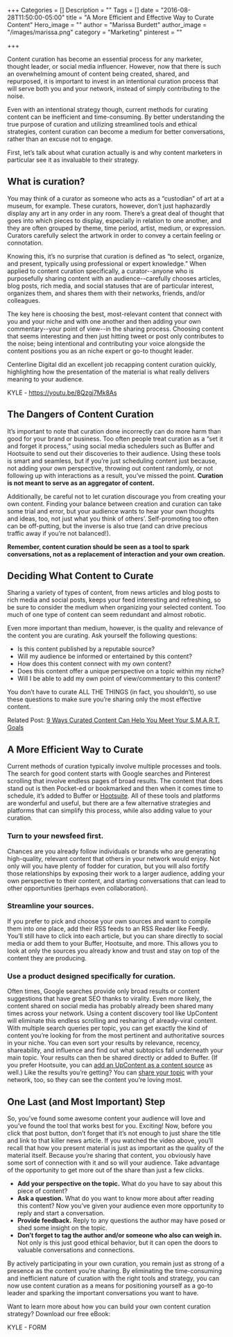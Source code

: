 +++
Categories = []
Description = ""
Tags = []
date = "2016-08-28T11:50:00-05:00"
title = "A More Efficient and Effective Way to Curate Content"
Hero_image = ""
author = "Marissa Burdett"
author_image = "/images/marissa.png"
category = "Marketing"
pinterest = ""

+++

Content curation has become an essential process for any marketer, thought leader, or social media influencer. However, now that there is such an overwhelming amount of content being created, shared, and repurposed, it is important to invest in an intentional curation process that will serve both you and your network, instead of simply contributing to the noise.

Even with an intentional strategy though, current methods for curating content can be inefficient and time-consuming. By better understanding the true purpose of curation and utilizing streamlined tools and ethical strategies, content curation can become a medium for better conversations, rather than an excuse not to engage.

First, let’s talk about what curation actually is and why content marketers in particular see it as invaluable to their strategy.

## What is curation?

You may think of a curator as someone who acts as a “custodian” of art at a museum, for example. These curators, however, don’t just haphazardly display any art in any order in any room. There’s a great deal of thought that goes into which pieces to display, especially in relation to one another, and they are often grouped by theme, time period, artist, medium, or expression. Curators carefully select the artwork in order to convey a certain feeling or connotation.

Knowing this, it’s no surprise that curation is defined as “to select, organize, and present, typically using professional or expert knowledge.” When applied to content curation specifically, a curator--anyone who is purposefully sharing content with an audience--carefully chooses articles, blog posts, rich media, and social statuses that are of particular interest, organizes them, and shares them with their networks, friends, and/or colleagues.

The key here is choosing the best, most-relevant content that connect with you and your niche and with one another and then adding your own commentary--your point of view--in the sharing process. Choosing content that seems interesting and then just hitting tweet or post only contributes to the noise; being intentional and contributing your voice alongside the content positions you as an niche expert or go-to thought leader.

Centerline Digital did an excellent job recapping content curation quickly, highlighting how the presentation of the material is what really delivers meaning to your audience.

KYLE - https://youtu.be/8Qzgj7Mk8As

## The Dangers of Content Curation

It’s important to note that curation done incorrectly can do more harm than good for your brand or business.
Too often people treat curation as a “set it and forget it process,” using social media schedulers such as Buffer and Hootsuite to send out their discoveries to their audience. Using these tools is smart and seamless, but if you’re just scheduling content just because, not adding your own perspective, throwing out content randomly, or not following up with interactions as a result, you’ve missed the point. **Curation is not meant to serve as an aggregator of content.**

Additionally, be careful not to let curation discourage you from creating your own content. Finding your balance between creation and curation can take some trial and error, but your audience wants to hear your own thoughts and ideas, too, not just what you think of others’. Self-promoting too often can be off-putting, but the inverse is also true (and can drive precious traffic away if you’re not balanced!).

**Remember, content curation should be seen as a tool to spark conversations, not as a replacement of interaction and your own creation.**

## Deciding What Content to Curate

Sharing a variety of types of content, from news articles and blog posts to rich media and social posts, keeps your feed interesting and refreshing, so be sure to consider the medium when organizing your selected content. Too much of one type of content can seem redundant and almost robotic.

Even more important than medium, however, is the quality and relevance of the content you are curating. Ask yourself the following questions:

- Is this content published by a reputable source?
- Will my audience be informed or entertained by this content?
- How does this content connect with my own content?
- Does this content offer a unique perspective on a topic within my niche?
- Will I be able to add my own point of view/commentary to this content?

You don’t have to curate ALL THE THINGS (in fact, you shouldn’t), so use these questions to make sure you’re sharing only the most effective content.

Related Post: [9 Ways Curated Content Can Help You Meet Your S.M.A.R.T. Goals](https://upcontent.com/post/9-ways-curated-content-helps-achieve-smart-goals/)

## A More Efficient Way to Curate

Current methods of curation typically involve multiple processes and tools. The search for good content starts with Google searches and Pinterest scrolling that involve endless pages of broad results. The content that does stand out is then Pocket-ed or bookmarked and then when it comes time to schedule, it’s added to Buffer or [Hootsuite](https://upcontent.com/post/hootsuite-integration/). All of these tools and platforms are wonderful and useful, but there are a few alternative strategies and platforms that can simplify this process, while also adding value to your curation.

### Turn to your newsfeed first.
Chances are you already follow individuals or brands who are generating high-quality, relevant content that others in your network would enjoy. Not only will you have plenty of fodder for curation, but you will also fortify those relationships by exposing their work to a larger audience, adding your own perspective to their content, and starting conversations that can lead to other opportunities (perhaps even collaboration).

### Streamline your sources.

If you prefer to pick and choose your own sources and want to compile them into one place, add their RSS feeds to an RSS Reader like Feedly. You’ll still have to click into each article, but you can share directly to social media or add them to your Buffer, Hootsuite, and more. This allows you to look at only the sources you already know and trust and stay on top of the content they are producing.

### Use a product designed specifically for curation.

Often times, Google searches provide only broad results or content suggestions that have great SEO thanks to virality. Even more likely, the content shared on social media has probably already been shared many times across your network. Using a content discovery tool like UpContent will eliminate this endless scrolling and resharing of already-viral content. With multiple search queries per topic, you can get exactly the kind of content you’re looking for from the most pertinent and authoritative sources in your niche. You can even sort your results by relevance, recency, shareability, and influence and find out what subtopics fall underneath your main topic. Your results can then be shared directly or added to Buffer. (If you prefer Hootsuite, you can [add an UpContent as a content source](https://upcontent.com/post/hootsuite-integration/) as well.) Like the results you’re getting? You can [share your topic](https://upcontent.com/post/sharing-topics-strategy/) with your network, too, so they can see the content you’re loving most.

## One Last (and Most Important) Step

So, you’ve found some awesome content your audience will love and you’ve found the tool that works best for you. Exciting! Now, before you click that post button, don’t forget that it’s not enough to just share the title and link to that killer news article. If you watched the video above, you’ll recall that how you present material is just as important as the quality of the material itself. Because you’re sharing that content, you obviously have some sort of connection with it and so will your audience. Take advantage of the opportunity to get more out of the share than just a few clicks.

- **Add your perspective on the topic.** What do you have to say about this piece of content?
- **Ask a question.** What do you want to know more about after reading this content? Now you’ve given your audience even more opportunity to reply and start a conversation.
- **Provide feedback.** Reply to any questions the author may have posed or shed some insight on the topic.
- **Don’t forget to tag the author and/or someone who also can weigh in.** Not only is this just good ethical behavior, but it can open the doors to valuable conversations and connections.

By actively participating in your own curation, you remain just as strong of a presence as the content you’re sharing. By eliminating the time-consuming and inefficient nature of curation with the right tools and strategy, you can now use content curation as a means for positioning yourself as a go-to leader and sparking the important conversations you want to have.

Want to learn more about how you can build your own content curation strategy? Download our free eBook:

KYLE - FORM

